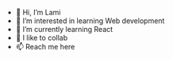 - 👋 Hi, I’m Lami
- 👀 I’m interested in learning Web development
- 🌱 I’m currently learning React 
- 💞️ I like to collab
- 📫 Reach me here

<!---
tolem/tolem is a ✨ special ✨ repository because its `README.md` (this file) appears on your GitHub profile.
You can click the Preview link to take a look at your changes.
--->
